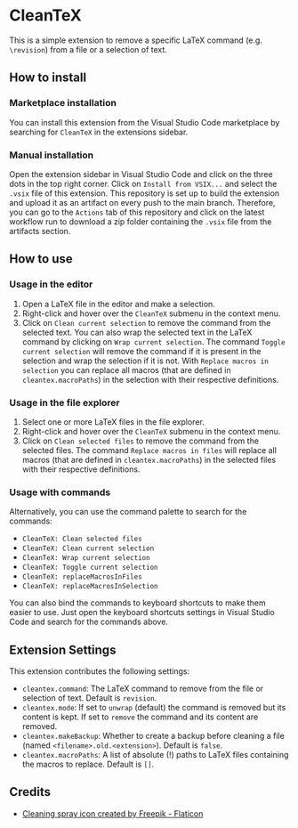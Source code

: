 # CleanTeX

This is a simple extension to remove a specific LaTeX command (e.g. `\revision`) from a file or a selection of text.

## How to install

### Marketplace installation

You can install this extension from the Visual Studio Code marketplace by searching for `CleanTeX` in the extensions sidebar.

### Manual installation

Open the extension sidebar in Visual Studio Code and click on the three dots in the top right corner. Click on `Install from VSIX...` and select the `.vsix` file of this extension. This repository is set up to build the extension and upload it as an artifact on every push to the main branch. Therefore, you can go to the `Actions` tab of this repository and click on the latest workflow run to download a zip folder containing the `.vsix` file from the artifacts section.

## How to use

### Usage in the editor

1. Open a LaTeX file in the editor and make a selection.
2. Right-click and hover over the `CleanTeX` submenu in the context menu.
3. Click on `Clean current selection` to remove the command from the selected text. You can also wrap the selected text in the LaTeX command by clicking on `Wrap current selection`.
The command `Toggle current selection` will remove the command if it is present in the selection and wrap the selection if it is not.
With `Replace macros in selection` you can replace all macros (that are defined in `cleantex.macroPaths`) in the selection with their respective definitions.

### Usage in the file explorer

1. Select one or more LaTeX files in the file explorer.
2. Right-click and hover over the `CleanTeX` submenu in the context menu.
3. Click on `Clean selected files` to remove the command from the selected files.
The command `Replace macros in files` will replace all macros (that are defined in `cleantex.macroPaths`) in the selected files with their respective definitions.

### Usage with commands

Alternatively, you can use the command palette to search for the commands:

* `CleanTeX: Clean selected files`
* `CleanTeX: Clean current selection`
* `CleanTeX: Wrap current selection`
* `CleanTeX: Toggle current selection`
* `CleanTeX: replaceMacrosInFiles`
* `CleanTeX: replaceMacrosInSelection`

You can also bind the commands to keyboard shortcuts to make them easier to use. Just open the keyboard shortcuts settings in Visual Studio Code and search for the commands above.

## Extension Settings

This extension contributes the following settings:

* `cleantex.command`: The LaTeX command to remove from the file or selection of text. Default is `revision`.
* `cleantex.mode`: If set to `unwrap` (default) the command is removed but its content is kept. If set to `remove` the command and its content are removed.
* `cleantex.makeBackup`: Whether to create a backup before cleaning a file (named `<filename>.old.<extension>`). Default is `false`.
* `cleantex.macroPaths`: A list of absolute (!) paths to LaTeX files containing the macros to replace. Default is `[]`.

## Credits

* <a href="https://www.flaticon.com/free-icons/cleaning-spray" title="cleaning spray icon">Cleaning spray icon created by Freepik - Flaticon</a>
